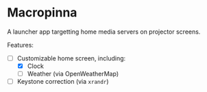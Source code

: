 # Macropinna

A launcher app targetting home media servers on projector screens.

Features:
- [ ] Customizable home screen, including:
    - [X] Clock
    - [ ] Weather (via OpenWeatherMap)
- [ ] Keystone correction (via `xrandr`)